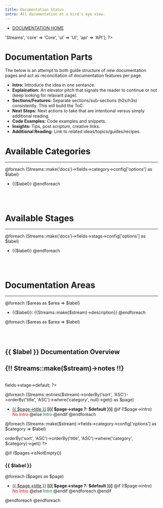```yaml
---
title: Documentation Status
intro: All documentation at a bird's eye view.
---
```


- <a href="docs">DOCUMENTATION HOME</a>

<?php $areas = ['docs' => 'Streams', 'core' => 'Core', 'ui' => 'UI', 'api' => 'API']; ?>

<br>

# Documentation Parts

The below is an attempt to both guide structure of new documentation pages and act as reconciliation of documentation features per page.

- **Intro:** Introduce the idea in one sentance.
- **Explaination:** An elevator pitch that signals the reader to continue or not (keep looking for relavant page).
- **Sections/Features:** Separate sections/sub-sections (h2s/h3s) consistently. This will build the ToC.
- **Next Steps:** Next actions to take that are intentional versus simply additional reading.
- **Code Examples:** Code examples and snippets.
- **Insights:** Tips, post scriptum, creative links.
- **Additional Reading:** Link to related ideas/topics/guides/recipes.

# Available Categories
---
@foreach (Streams::make('docs')->fields->category->config['options'] as $label)
- {{$label}}
@endforeach

<br><br>

# Available Stages
---
@foreach (Streams::make('docs')->fields->stage->config['options'] as $label)
- {{$label}}
@endforeach

<br><br>

# Documentation Areas
---
@foreach ($areas as $area => $label)

<?php $parts = array_unique(['docs', $area]) ?>
<?php $path = implode('/', $parts) ?>
<?php $stream = implode('_', $parts) ?>

- {{$label}}: {{Streams::make($stream)->description}}
@endforeach

@foreach ($areas as $area => $label)

<?php $parts = array_unique(['docs', $area]) ?>
<?php $path = implode('/', $parts) ?>
<?php $stream = implode('_', $parts) ?>

<br><br>

## {{ $label }} Documentation Overview
{!! Streams::make($stream)->notes !!}
---

<br>

<?php $default = Streams::make($stream)->fields->stage->default; ?>

@foreach (Streams::entries($stream)->orderBy('sort', 'ASC')->orderBy('title', 'ASC')->where('category', null)->get() as $page)
- <a href="/{{$path}}/{{$page->id}}" style="opacity: {{ $page->enabled ? '100%' : '35%' }}" target="_blank">{{ $page->title }}</a> <strong>[{{ $page->stage ?: $default }}]</strong>
@if (!$page->intro)
<span style="color: red">No Intro</span>
@else
<span style="color: green">Intro</span>
@endif
@endforeach

@foreach (Streams::make($stream)->fields->category->config['options'] as $category => $label)

<?php $pages = Streams::entries($stream)->orderBy('sort', 'ASC')->orderBy('title', 'ASC')->where('category', $category)->get() ?>

@if ($pages->isNotEmpty())
### {{ $label }}
@foreach ($pages as $page)
- <a href="/{{$path}}/{{$page->id}}" style="opacity: {{ $page->enabled ? '100%' : '35%' }}" target="_blank">{{ $page->title }}</a> <strong>[{{ $page->stage ?: $default }}]</strong>
@if (!$page->intro)
<span style="color: red">No Intro</span>
@else
<span style="color: green">Intro</span>
@endif
@endforeach
@endif

@endforeach
@endforeach
